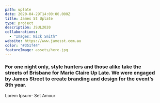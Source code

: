 ```yaml
---
path: uplate
date: 2020-04-29T14:00:00.000Z
title: James St Uplate
type: project
description: JSUL2020
collaborations:
  - "Images: Nick Smith"
website: https://www.jamesst.com.au
color: "#351f44"
featureImage: assets/hero.jpg
---
```

### For one night only, style hunters and those alike take the streets of Brisbane for Marie Claire Up Late. We were engaged by James Street to create branding and design for the event’s 8th year.

Lorem Ipsum- Set Amour